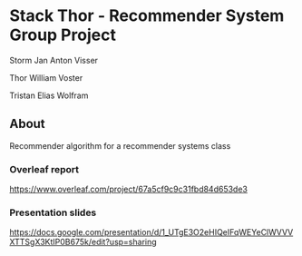 # **Stack Thor - Recommender System Group Project**

Storm Jan Anton Visser

Thor William Voster

Tristan Elias Wolfram

## About
Recommender algorithm for a recommender systems class

### Overleaf report
https://www.overleaf.com/project/67a5cf9c9c31fbd84d653de3

### Presentation slides
https://docs.google.com/presentation/d/1_UTgE3O2eHIQeIFqWEYeClWVVVXTTSgX3KtIP0B675k/edit?usp=sharing
